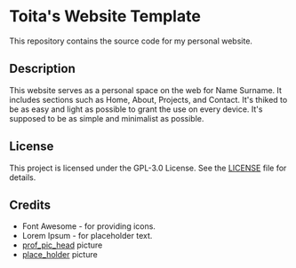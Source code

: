 # Toita's Website Template

This repository contains the source code for my personal website.

## Description

This website serves as a personal space on the web for Name Surname. It includes sections such as Home, About, Projects, and Contact. It's thiked to be as easy and light as possible to grant the use on every device. It's supposed to be as simple and minimalist as possible.

## License

This project is licensed under the GPL-3.0 License. See the [LICENSE](LICENSE) file for details.

## Credits

- Font Awesome - for providing icons.
- Lorem Ipsum - for placeholder text.
- [prof_pic_head](https://yourteachingmentor.com/wp-content/uploads/2020/12/istockphoto-1223671392-612x612-1.jpg) picture
- [place_holder](https://images.unsplash.com/photo-1563991655280-cb95c90ca2fb?ixlib=rb-1.2.1&q=80&fm=jpg&crop=entropy&cs=tinysrgb&w=1080&fit=max&ixid=eyJhcHBfaWQiOjEyMDd9) picture
